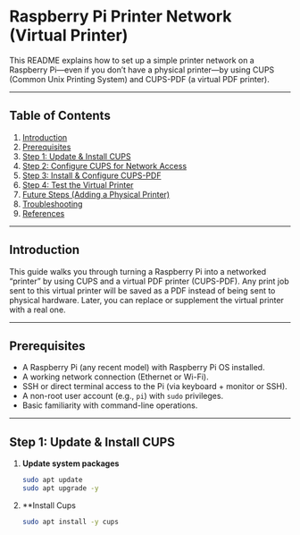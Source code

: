 # Raspberry Pi Printer Network (Virtual Printer)

This README explains how to set up a simple printer network on a Raspberry Pi—even if you don’t have a physical printer—by using CUPS (Common Unix Printing System) and CUPS-PDF (a virtual PDF printer).

---

## Table of Contents

1. [Introduction](#introduction)  
2. [Prerequisites](#prerequisites)  
3. [Step 1: Update & Install CUPS](#step-1-update--install-cups)  
4. [Step 2: Configure CUPS for Network Access](#step-2-configure-cups-for-network-access)  
5. [Step 3: Install & Configure CUPS-PDF](#step-3-install--configure-cups-pdf)  
6. [Step 4: Test the Virtual Printer](#step-4-test-the-virtual-printer)  
7. [Future Steps (Adding a Physical Printer)](#future-steps-adding-a-physical-printer)  
8. [Troubleshooting](#troubleshooting)  
9. [References](#references)  

---

## Introduction

This guide walks you through turning a Raspberry Pi into a networked “printer” by using CUPS and a virtual PDF printer (CUPS-PDF). Any print job sent to this virtual printer will be saved as a PDF instead of being sent to physical hardware. Later, you can replace or supplement the virtual printer with a real one.

---

## Prerequisites

- A Raspberry Pi (any recent model) with Raspberry Pi OS installed.  
- A working network connection (Ethernet or Wi-Fi).  
- SSH or direct terminal access to the Pi (via keyboard + monitor or SSH).  
- A non-root user account (e.g., `pi`) with `sudo` privileges.  
- Basic familiarity with command-line operations.

---

## Step 1: Update & Install CUPS

1. **Update system packages**  
   ```bash
   sudo apt update
   sudo apt upgrade -y

2. **Install Cups
   ```bash
   sudo apt install -y cups

